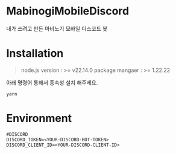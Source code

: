 # MabinogiMobileDiscord
내가 쓰려고 만든 마비노기 모바일 디스코드 봇

# Installation

> node.js version :  >= v22.14.0
> package mangaer :  >= 1.22.22

아래 명령어 통해서 종속성 설치 해주세요.
``` bash
yarn
```

# Environment

``` .env
#DISCORD
DISCORD_TOKEN=<YOUR-DISCORD-BOT-TOKEN>
DISCORD_CLIENT_ID=<YOUR-DISCORD-CLIENT-ID>
```